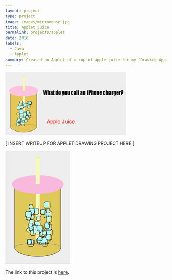 ```yaml
---
layout: project
type: project
image: images/micromouse.jpg
title: Applet Juice
permalink: projects/applet
date: 2016
labels:
  - Java
  - Applet
summary: Created an Applet of a cup of apple juice for my 'Drawing Applet' project. 
---
```


<img src="../images/applet-art.png" width="75%">


[ INSERT WRITEUP FOR APPLET DRAWING PROJECT HERE ]

<img src = "../images/applejuice.gif" width="40%">

The link to this project is [here](https://github.com/aprilbala/aprilbala.github.io/tree/master/projects/Project01-Applet).



